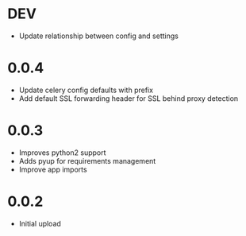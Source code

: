 # DEV
- Update relationship between config and settings
# 0.0.4
- Update celery config defaults with prefix
- Add default SSL forwarding header for SSL behind proxy detection
# 0.0.3
- Improves python2 support
- Adds pyup for requirements management
- Improve app imports
# 0.0.2
- Initial upload
